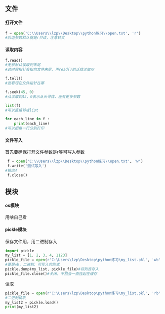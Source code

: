 ## 文件

#### 打开文件

~~~python
f = open('C:\\Users\\lzp\\Desktop\\python练习\\open.txt', 'r')
#后边参数默认就是r只读，注意转义
~~~

#### 读取内容

~~~python
f.read()
#无参默认读取到末尾
#这时候指针会指向文件末尾，再read()的话就读取空

f.tell()
#查看现在文件指针在哪

f.seek(45, 0)
#从读取到45，0表示从头寻找，还有更多参数

list(f)
#可以直接转成list

for each_line in f :
    print(each_line)
#可以把每一行分别打印
~~~

#### 文件写入

首先要确保打开文件参数是r等可写入参数

~~~python
 f = open('C:\\Users\\lzp\\Desktop\\python练习\\open.txt', 'w')
 f.write('测试写入')
#输出4
 f.close()
~~~

## 模块

#### os模块

用啥自己看

#### pickle模块

保存文件用，用二进制存入

~~~python
import pickle
my_list = [1, 2, 3, 4, 1123]
pickle_file = open(r'C:\Users\lzp\Desktop\python练习\my_list.pkl', 'wb')#没有会自动创建一个
#要是wb，二进制、可写入的形式
pickle.dump(my_list, pickle_file)#将列表存入
pickle_file.close()#关闭，不然会一直挂起在缓存
~~~

读取

~~~python
pickle_file = open(r'C:\Users\lzp\Desktop\python练习\my_list.pkl', 'rb')
#二进制读取
my_list2 = pickle.load()
print(my_list2)
~~~



